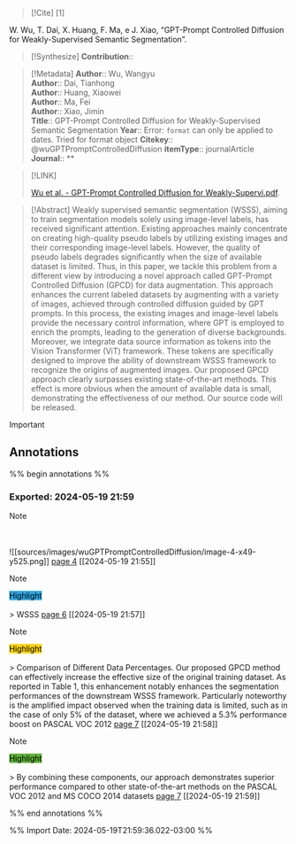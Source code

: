 >[!Cite] [1]

W. Wu, T. Dai, X. Huang, F. Ma, e J. Xiao, “GPT-Prompt Controlled Diffusion for Weakly-Supervised Semantic Segmentation”.

>[!Synthesize]
>**Contribution**::

>[!Metadata]
> **Author**:: Wu, Wangyu</br> **Author**:: Dai, Tianhong</br> **Author**:: Huang, Xiaowei</br> **Author**:: Ma, Fei</br> **Author**:: Xiao, Jimin</br>
>**Title**:: GPT-Prompt Controlled Diffusion for Weakly-Supervised Semantic Segmentation
>**Year**:: Error: `format` can only be applied to dates. Tried for format object
>**Citekey**:: @wuGPTPromptControlledDiffusion
>**itemType**:: journalArticle
>**Journal**:: **
>
>
>
>
>
>
>
>

>[!LINK]
>
>[Wu et al. - GPT-Prompt Controlled Diffusion for Weakly-Supervi.pdf](file://C:\Users\maila\Zotero\storage\YVH9XUL5\Wu%20et%20al.%20-%20GPT-Prompt%20Controlled%20Diffusion%20for%20Weakly-Supervi.pdf).

>[!Abstract]
Weakly supervised semantic segmentation (WSSS), aiming to train segmentation models solely using image-level labels, has received significant attention. Existing approaches mainly concentrate on creating high-quality pseudo labels by utilizing existing images and their corresponding image-level labels. However, the quality of pseudo labels degrades significantly when the size of available dataset is limited. Thus, in this paper, we tackle this problem from a different view by introducing a novel approach called GPT-Prompt Controlled Diffusion (GPCD) for data augmentation. This approach enhances the current labeled datasets by augmenting with a variety of images, achieved through controlled diffusion guided by GPT prompts. In this process, the existing images and image-level labels provide the necessary control information, where GPT is employed to enrich the prompts, leading to the generation of diverse backgrounds. Moreover, we integrate data source information as tokens into the Vision Transformer (ViT) framework. These tokens are specifically designed to improve the ability of downstream WSSS framework to recognize the origins of augmented images. Our proposed GPCD approach clearly surpasses existing state-of-the-art methods. This effect is more obvious when the amount of available data is small, demonstrating the effectiveness of our method. Our source code will be released.

> [!important]
## Annotations

%% begin annotations %%

### Exported: 2024-05-19 21:59
>[!Note]
></br></br>
>![[sources/images/wuGPTPromptControlledDiffusion/image-4-x49-y525.png]]
>[page 4](file://C:\Users\maila\Zotero\storage\YVH9XUL5\Wu%20et%20al.%20-%20GPT-Prompt%20Controlled%20Diffusion%20for%20Weakly-Supervi.pdf) [[2024-05-19 21:55]]

>[!Note]
><mark style="background-color: #2ea8e5">Highlight</mark></br></br>> WSSS
>[page 6](file://C:\Users\maila\Zotero\storage\YVH9XUL5\Wu%20et%20al.%20-%20GPT-Prompt%20Controlled%20Diffusion%20for%20Weakly-Supervi.pdf) [[2024-05-19 21:57]]

>[!Note]
><mark style="background-color: #ffd400">Highlight</mark></br></br>> Comparison of Different Data Percentages. Our proposed GPCD method can effectively increase the effective size of the original training dataset. As reported in Table 1, this enhancement notably enhances the segmentation performances of the downstream WSSS framework. Particularly noteworthy is the amplified impact observed when the training data is limited, such as in the case of only 5% of the dataset, where we achieved a 5.3% performance boost on PASCAL VOC 2012
>[page 7](file://C:\Users\maila\Zotero\storage\YVH9XUL5\Wu%20et%20al.%20-%20GPT-Prompt%20Controlled%20Diffusion%20for%20Weakly-Supervi.pdf) [[2024-05-19 21:58]]

>[!Note]
><mark style="background-color: #5fb236">Highlight</mark></br></br>> By combining these components, our approach demonstrates superior performance compared to other state-of-the-art methods on the PASCAL VOC 2012 and MS COCO 2014 datasets
>[page 7](file://C:\Users\maila\Zotero\storage\YVH9XUL5\Wu%20et%20al.%20-%20GPT-Prompt%20Controlled%20Diffusion%20for%20Weakly-Supervi.pdf) [[2024-05-19 21:59]]

%% end annotations %%

%% Import Date: 2024-05-19T21:59:36.022-03:00 %%

